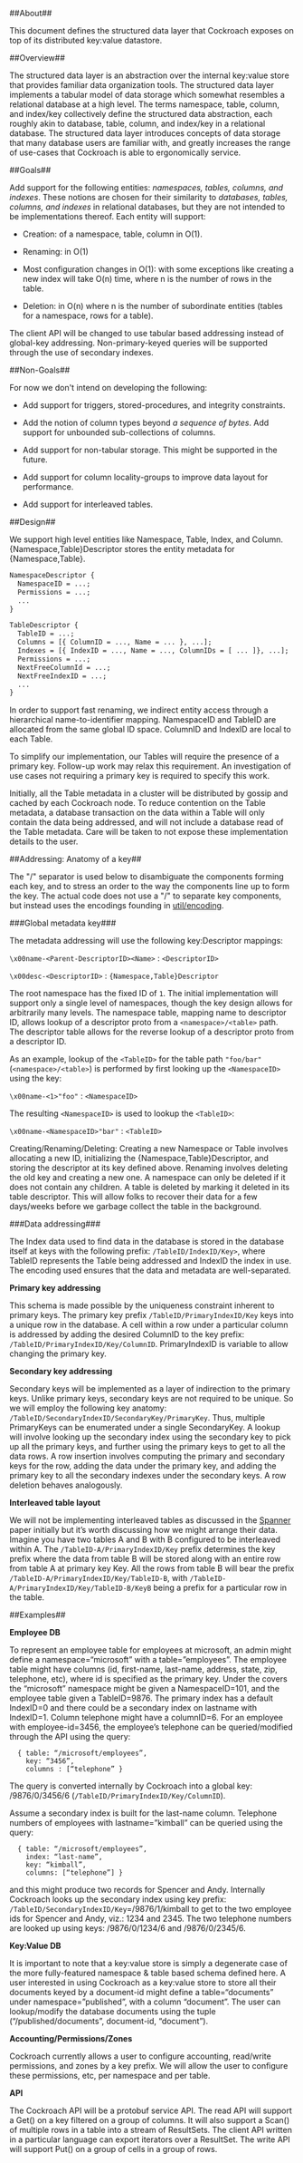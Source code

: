 ##About##

This document defines the structured data layer that Cockroach exposes on top of
its distributed key:value datastore.

##Overview##

The structured data layer is an abstraction over the internal key:value store
that provides familiar data organization tools. The structured data layer
implements a tabular model of data storage which somewhat resembles a relational
database at a high level. The terms namespace, table, column, and index/key
collectively define the structured data abstraction, each roughly akin to
database, table, column, and index/key in a relational database. The structured
data layer introduces concepts of data storage that many
database users are familiar with, and greatly increases the range of use-cases
that Cockroach is able to ergonomically service.

##Goals##

Add support for the following entities: *namespaces, tables, columns, and
indexes*. These notions are chosen for their similarity to *databases, tables,
columns, and indexes* in relational databases, but they are not intended to be
implementations thereof. Each entity will support:

- Creation: of a namespace, table, column in O(1).

- Renaming: in O(1)

-  Most configuration changes in O(1): with some exceptions like creating a
   new index will take O(n) time, where n is the number of rows in the table.

- Deletion: in O(n) where n is the number of subordinate entities (tables for a
  namespace, rows for a table).

The client API will be changed to use tabular based addressing instead of
global-key addressing. Non-primary-keyed queries will be supported through the use of secondary indexes.

##Non-Goals##

For now we don't intend on developing the following:

- Add support for triggers, stored-procedures, and integrity constraints.

- Add the notion of column types beyond *a sequence of bytes*. Add support for
  unbounded sub-collections of columns.

- Add support for non-tabular storage. This might be supported in the future.

- Add support for column locality-groups to improve data layout for performance.

- Add support for interleaved tables.

##Design##

We support high level entities like Namespace, Table, Index, and Column.
{Namespace,Table}Descriptor stores the entity metadata for {Namespace,Table}.

```proto
NamespaceDescriptor {
  NamespaceID = ...;
  Permissions = ...;
  ...
}
```

```proto
TableDescriptor {
  TableID = ...;
  Columns = [{ ColumnID = ..., Name = ... }, ...];
  Indexes = [{ IndexID = ..., Name = ..., ColumnIDs = [ ... ]}, ...];
  Permissions = ...;
  NextFreeColumnId = ...;
  NextFreeIndexID = ...;
  ...
}
```

In order to support fast renaming, we indirect entity access through a
hierarchical name-to-identifier mapping. NamespaceID and TableID are
allocated from the same global ID space. ColumnID and IndexID are local
to each Table.

To simplify our implementation, our Tables will require the presence of a
primary key. Follow-up work may relax this requirement. An investigation of use
cases not requiring a primary key is required to specify this work.

Initially, all the Table metadata in a cluster will be distributed by gossip and
cached by each Cockroach node. To reduce contention on the Table metadata, a
database transaction on the data within a Table will only contain the data being
addressed, and will not include a database read of the Table metadata. Care will
be taken to not expose these implementation details to the user.

##Addressing: Anatomy of a key##

The "/" separator is used below to disambiguate the components forming
each key, and to stress an order to the way the components line up to
form the key. The actual code does not use a "/" to separate key
components, but instead uses the encodings founding in
[util/encoding](https://github.com/cockroachdb/cockroach/tree/master/util/encoding).

###Global metadata key###

The metadata addressing will use the following key:Descriptor mappings:

`\x00name-<Parent-DescriptorID><Name>` : `<DescriptorID>`

`\x00desc-<DescriptorID>` : `{Namespace,Table}Descriptor`

The root namespace has the fixed ID of `1`. The initial implementation will
support only a single level of namespaces, though the key design allows for
arbitrarily many levels. The namespace table, mapping name to descriptor ID,
allows lookup of a descriptor proto from a `<namespace>/<table>` path. The
descriptor table allows for the reverse lookup of a descriptor proto from a
descriptor ID.

As an example, lookup of the `<TableID>` for the table path `"foo/bar"`
(`<namespace>/<table>`) is performed by first looking up the `<NamespaceID>`
using the key:

  `\x00name-<1>"foo"` : `<NamespaceID>`

The resulting `<NamespaceID>` is used to lookup the `<TableID>`:

  `\x00name-<NamespaceID>"bar"` : `<TableID>`

Creating/Renaming/Deleting: Creating a new Namespace or Table involves
allocating a new ID, initializing the {Namespace,Table}Descriptor, and storing
the descriptor at its key defined above. Renaming involves deleting the old key
and creating a new one. A namespace can only be deleted if it does not contain
any children. A table is deleted by marking it deleted in its table
descriptor. This will allow folks to recover their data for a few days/weeks
before we garbage collect the table in the background.

###Data addressing###

The Index data used to find data in the database is stored in the database
itself at keys with the following prefix: `/TableID/IndexID/Key>`, where TableID
represents the Table being addressed and IndexID the index in use. The encoding
used ensures that the data and metadata are well-separated.

**Primary key addressing**

This schema is made possible by the uniqueness constraint inherent to primary
keys. The primary key prefix `/TableID/PrimaryIndexID/Key` keys into a
unique row in the database. A cell within a row under a particular column is
addressed by adding the desired ColumnID to the key prefix:
`/TableID/PrimaryIndexID/Key/ColumnID`. PrimaryIndexID is variable to allow
changing the primary key.

**Secondary key addressing**

Secondary keys will be implemented as a layer of indirection to the primary
keys. Unlike primary keys, secondary keys are not required to be unique. So we
will employ the following key anatomy:
`/TableID/SecondaryIndexID/SecondaryKey/PrimaryKey`. Thus, multiple PrimaryKeys
can be enumerated under a single SecondaryKey. A lookup will involve looking up
the secondary index using the secondary key to pick up all the primary keys, and
further using the primary keys to get to all the data rows. A row insertion
involves computing the primary and secondary keys for the row, adding the data
under the primary key, and adding the primary key to all the secondary indexes
under the secondary keys. A row deletion behaves analogously.

**Interleaved table layout**

We will not be implementing interleaved tables as discussed in the
[Spanner](http://static.googleusercontent.com/media/research.google.com/en/us/archive/spanner-osdi2012.pdf)
paper initially but it’s worth discussing how we might arrange their data.
Imagine you have two tables A and B with B configured to be interleaved within
A. The `/TableID-A/PrimaryIndexID/Key` prefix determines the key prefix where
the data from table B will be stored along with an entire row from table A at
primary key Key. All the rows from table B will bear the prefix
`/TableID-A/PrimaryIndexID/Key/TableID-B`, with
`/TableID-A/PrimaryIndexID/Key/TableID-B/KeyB` being a prefix for a particular
row in the table.

##Examples##

**Employee DB**

To represent an employee table for employees at microsoft, an admin might define
a namespace=“microsoft” with a table=”employees”. The employee table might have
columns (id, first-name, last-name, address, state, zip, telephone, etc), where
id is specified as the primary key. Under the covers the “microsoft” namespace
might be given a NamespaceID=101, and the employee table given a TableID=9876.
The primary index has a default IndexID=0 and there could be a secondary index
on lastname with IndexID=1. Column telephone might have a columnID=6. For an
employee with employee-id=3456, the employee’s telephone can be queried/modified
through the API using the query:

```?
  { table: “/microsoft/employees”,
    key: “3456”,
    columns : [“telephone” }
```

The query is converted internally by Cockroach into a global key: /9876/0/3456/6
(`/TableID/PrimaryIndexID/Key/ColumnID`).

Assume a secondary index is built for the last-name column. Telephone numbers of
employees with lastname=”kimball” can be queried using the query:

```?
  { table: “/microsoft/employees”,
    index: “last-name”,
    key: “kimball”,
    columns: [“telephone”] }
```

and this might produce two records for Spencer and Andy. Internally Cockroach
looks up the secondary index using key prefix:
`/TableID/SecondaryIndexID/Key`=/9876/1/kimball to get to the two employee ids for
Spencer and Andy, viz.: 1234 and 2345. The two telephone numbers are looked up
using keys: /9876/0/1234/6 and /9876/0/2345/6.

**Key:Value DB**

It is important to note that a key:value store is simply a degenerate case of
the more fully-featured namespace & table based schema defined here. A user
interested in using Cockroach as a key:value store to store all their documents
keyed by a document-id might define a table=“documents” under
namespace=”published”, with a column “document”. The user can lookup/modify the
database documents using the tuple (“/published/documents”, document-id,
“document”).

**Accounting/Permissions/Zones**

Cockroach currently allows a user to configure accounting, read/write
permissions, and zones by a key prefix. We will allow the user to configure
these permissions, etc, per namespace and per table.

**API**

The Cockroach API will be a protobuf service API. The read API will support a
Get() on a key filtered on a group of columns. It will also support a Scan() of
multiple rows in a table into a stream of ResultSets. The client API written in
a particular language can export iterators over a ResultSet. The write API will
support Put() on a group of cells in a group of rows.

